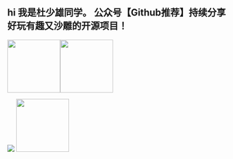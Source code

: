  ## hi 我是杜少雄同学。 公众号【Github推荐】持续分享好玩有趣又沙雕的开源项目！
 
<img height="120px" src="https://github-readme-stats.vercel.app/api?hide_title=true&cache_seconds=1800&username=shaoxiongdu&hide_border=false&show_icons=true&include_all_commits=true&count_private=true&theme=buefy&locale=cn&line_height=20" /><img height="120px" src="https://github-readme-stats.vercel.app/api/top-langs/?hide_title=true&username=shaoxiongdu&hide_border=false&line_height=20&theme=flag-india&layout=compact&locale=cn" />
<!--<img height="120px" src='https://github-readme-stats.vercel.app/api/wakatime?username=shaoxiongdu&compact=layout' />-->
<img leight='150px' src='https://wakatime.com/share/@shaoxiongdu/1ba20ef5-65b2-4d6f-80f7-0a23e657a140.png' />
<a href='https://github.com/shaoxiongdu/blog'><img height="120px" src='https://github-readme-stats.vercel.app/api/pin/?username=shaoxiongdu&repo=blog'></a>
